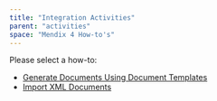 ```yaml
---
title: "Integration Activities"
parent: "activities"
space: "Mendix 4 How-to's"
---
```

Please select a how-to:

*   [Generate Documents Using Document Templates](generate-documents-using-document-templates)
*   [Import XML Documents](import-xml-documents)
